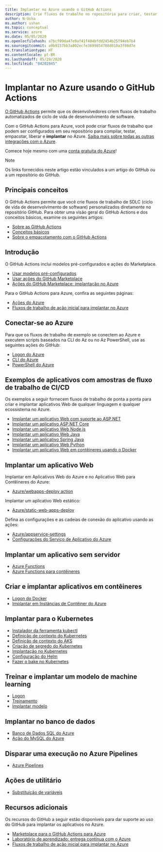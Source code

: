 ```yaml
---
title: Implantar no Azure usando o GitHub Actions
description: Crie fluxos de trabalho no repositório para criar, testar, empacotar, lançar e implantar no Azure.
author: N-Usha
ms.author: ushan
ms.topic: conceptual
ms.service: azure
ms.date: 05/05/2020
ms.openlocfilehash: a7bcf09da47e9af41f404bfdd2454b25f94eb7b4
ms.sourcegitcommit: a9b9157bb3a802ecfe3699854788d010a3f08d7e
ms.translationtype: HT
ms.contentlocale: pt-BR
ms.lasthandoff: 05/29/2020
ms.locfileid: "84202845"
---
```

# <a name="deploy-to-azure-using-github-actions"></a>Implantar no Azure usando o GitHub Actions

[O GitHub Actions](https://help.github.com/articles/about-github-actions) permite que os desenvolvedores criem fluxos de trabalho automatizados de ciclo de vida de desenvolvimento de software.  

Com o GitHub Actions para Azure, você pode criar fluxos de trabalho que podem ser configurados em seu repositório para compilar, testar, empacotar, liberar e **implantar** no Azure. [Saiba mais sobre todas as outras integrações com o Azure](https://aka.ms/GitHubonAzure).

Comece hoje mesmo com uma [conta gratuita do Azure](https://azure.com/free/open-source)!

> [!NOTE]   
> Os links fornecidos neste artigo estão vinculados a um artigo do GitHub ou a um repositório do GitHub. 

## <a name="key-concepts"></a>Principais conceitos

O GitHub Actions permite que você crie fluxos de trabalho de SDLC (ciclo de vida de desenvolvimento de software) personalizados diretamente no repositório GitHub. Para obter uma visão geral do GitHub Actions e dos conceitos básicos, examine os seguintes artigos: 

- [Sobre as GitHub Actions](https://help.github.com/actions/getting-started-with-github-actions/about-github-actions)
- [Conceitos básicos ](https://help.github.com/actions/getting-started-with-github-actions/core-concepts-for-github-actions)
- [Sobre o empacotamento com o GitHub Actions](https://help.github.com/en/actions/publishing-packages-with-github-actions/about-packaging-with-github-actions)

## <a name="get-started"></a>Introdução 

O GitHub Actions inclui modelos pré-configurados e ações do Marketplace. 

- [Usar modelos pré-configurados](https://help.github.com/actions/getting-started-with-github-actions/starting-with-preconfigured-workflow-templates)  
- [Usar ações do GitHub Marketplace](https://help.github.com/en/actions/getting-started-with-github-actions/using-actions-from-github-marketplace)  
- [Ações do GitHub Marketplace: implantação no Azure](https://github.com/marketplace?type=actions&query=Azure)  
  
Para o GitHub Actions para Azure, confira as seguintes páginas: 
   
- [Ações do Azure](https://github.com/marketplace?query=Azure&type=actions)  
- [Fluxos de trabalho de ação inicial para implantar no Azure](https://github.com/Azure/actions-workflow-samples)


## <a name="connect-to-azure"></a>Conectar-se ao Azure

Para que os fluxos de trabalho de exemplo se conectem ao Azure e executem scripts baseados na CLI do Az ou no Az PowerShell, use as seguintes ações do GitHub:  

- [Logon do Azure](https://github.com/Azure/login)  
- [CLI do Azure](https://github.com/Azure/CLI)
- [PowerShell do Azure](https://github.com/Azure/powershell)


## <a name="sample-apps-with-cicd-workflow-samples"></a>Exemplos de aplicativos com amostras de fluxo de trabalho de CI/CD 

Os exemplos a seguir fornecem fluxos de trabalho de ponta a ponta para criar e implantar aplicativos Web de qualquer linguagem e qualquer ecossistema no Azure. 

- [Implantar um aplicativo Web com suporte ao ASP.NET](https://github.com/Azure-Samples/dotnet-sample)  
- [Implantar um aplicativo ASP.NET Core](https://github.com/Azure-Samples/dotnet_core_sample)  
- [Implantar um aplicativo Web Node.js](https://github.com/Azure-Samples/node_express_app)  
- [Implantar um aplicativo Web Java](https://github.com/Azure-Samples/java-spring-petclinic)  
- [Implantar um aplicativo Spring Java](https://github.com/Azure-Samples/Java-application-petstore-ee7)  
- [Implantar um aplicativo Web Python](https://github.com/Azure-Samples/pythonSample_thecatsaidno)  
- [Implantar um aplicativo Web em contêineres usando o Docker](https://github.com/Azure-Samples/Node_express_container)


## <a name="deploy-a-web-app"></a>Implantar um aplicativo Web

Implantar em Aplicativos Web do Azure e no Aplicativo Web para Contêineres do Azure:

- [Azure/webapps-deploy action](https://github.com/Azure/webapps-deploy)

Implantar um aplicativo Web estático:
- [Azure/static-web-apps-deploy](https://docs.microsoft.com/azure/static-web-apps/getting-started?tabs=angular)


Defina as configurações e as cadeias de conexão do aplicativo usando as ações:

- [Azure/appservice-settings](https://github.com/Azure/appservice-settings) 
- [Configurações do Serviço de Aplicativo do Azure](https://github.com/Azure/appservice-settings)  

## <a name="deploy-a-serverless-app"></a>Implantar um aplicativo sem servidor

- [Azure Functions](https://github.com/Azure/functions-action)  
- [Azure Functions para contêineres](https://github.com/Azure/webapps-container-deploy)  
 
## <a name="build-and-deploy-containerized-apps"></a>Criar e implantar aplicativos em contêineres

- [Logon do Docker](https://github.com/Azure/docker-login)  
- [Implantar em Instâncias de Contêiner do Azure](https://github.com/Azure/aci-deploy)

## <a name="deploy-to-kubernetes"></a>Implantar para o Kubernetes

- [Instalador da ferramenta kubectl](https://github.com/Azure/setup-kubectl)  
- [Definição de contexto do Kubernetes](https://github.com/Azure/k8s-set-context)  
- [Definição de contexto do AKS](https://github.com/Azure/aks-set-context)  
- [Criação de segredo do Kubernetes](https://github.com/Azure/k8s-create-secret)  
- [Implantação no Kubernetes](https://github.com/Azure/k8s-deploy)  
- [Configuração do Helm](https://github.com/Azure/setup-helm)  
- [Fazer o bake no Kubernetes](https://github.com/Azure/k8s-bake)  

## <a name="train-and-deploy-a-machine-learning-model"></a>Treinar e implantar um modelo de machine learning 

- [Logon](https://github.com/Azure/aml-workspace) 
- [Treinamento](https://github.com/Azure/aml-run)
- [Implantar modelo](https://github.com/Azure/aml-deploy)

## <a name="deploy-to-databases"></a>Implantar no banco de dados

- [Banco de Dados SQL do Azure](https://github.com/Azure/sql-action)  
- [Ação do MySQL do Azure](https://github.com/Azure/mysql-action)  

## <a name="trigger-a-run-in-azure-pipelines"></a>Disparar uma execução no Azure Pipelines

- [Azure Pipelines](https://github.com/Azure/pipelines)  
 
## <a name="utility-actions"></a>Ações de utilitário

- [Substituição de variáveis](https://github.com/Microsoft/variable-substitution) 


## <a name="additional-resources"></a>Recursos adicionais

Os recursos do GitHub a seguir estão disponíveis para dar suporte ao uso do GitHub para implantar os aplicativos no Azure.  

- [Marketplace para o GitHub Actions para Azure](https://github.com/marketplace?query=Azure&type=actions)
- [Laboratório de aprendizado: entrega contínua com o Azure](https://lab.github.com/githubtraining/github-actions:-continuous-delivery-with-azure)
- [Fluxos de trabalho de ação inicial para implantar no Azure](https://github.com/Azure/actions-workflow-samples)
